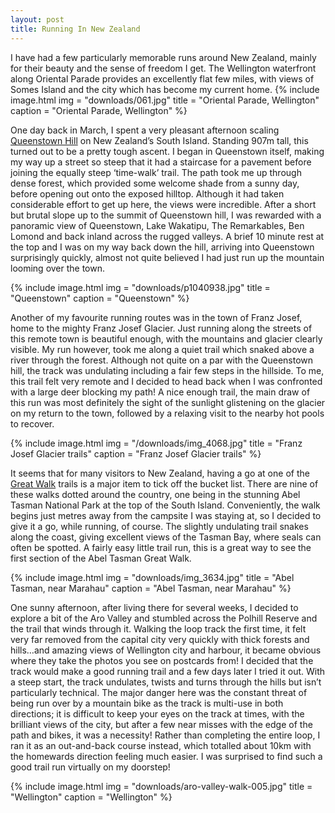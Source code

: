 ```yaml
---
layout: post
title: Running In New Zealand
---
```

I have had a few particularly memorable runs around New Zealand, mainly for their beauty and the sense of freedom I get. The Wellington waterfront along Oriental Parade provides an excellently flat few miles, with views of Somes Island and the city which has become my current home.
{% include image.html
	img = "downloads/061.jpg"
	title = "Oriental Parade, Wellington"
	caption = "Oriental Parade, Wellington" %}

One day back in March, I spent a very pleasant afternoon scaling [Queenstown Hill](https://en.wikipedia.org/wiki/Queenstown_Hill) on New Zealand’s South Island. Standing 907m tall, this turned out to be a pretty tough ascent. I began in Queenstown itself, making my way up a street so steep that it had a staircase for a pavement before joining the equally steep ‘time-walk’ trail. The path took me up through dense forest, which provided some welcome shade from a sunny day, before opening out onto the exposed hilltop. Although it had taken considerable effort to get up here, the views were incredible. After a short but brutal slope up to the summit of Queenstown hill, I was rewarded with a panoramic view of Queenstown, Lake Wakatipu, The Remarkables, Ben Lomond and back inland across the rugged valleys. A brief 10 minute rest at the top and I was on my way back down the hill, arriving into Queenstown surprisingly quickly, almost not quite believed I had just run up the mountain looming over the town.

{% include image.html
	img = "downloads/p1040938.jpg"
	title = "Queenstown"
	caption = "Queenstown" %}

Another of my favourite running routes was in the town of Franz Josef, home to the mighty Franz Josef Glacier. Just running along the streets of this remote town is beautiful enough, with the mountains and glacier clearly visible. My run however, took me along a quiet trail which snaked above a river through the forest. Although not quite on a par with the Queenstown hill, the track was undulating including a fair few steps in the hillside. To me, this trail felt very remote and I decided to head back when I was confronted with a large deer blocking my path! A nice enough trail, the main draw of this run was most definitely the sight of the sunlight glistening on the glacier on my return to the town, followed by a relaxing visit to the nearby hot pools to recover.

{% include image.html
	img = "/downloads/img_4068.jpg"
	title = "Franz Josef Glacier trails"
	caption = "Franz Josef Glacier trails" %}

It seems that for many visitors to New Zealand, having a go at one of the [Great Walk](http://www.doc.govt.nz/parks-and-recreation/things-to-do/walking-and-tramping/great-walks/map/) trails is a major item to tick off the bucket list. There are nine of these walks dotted around the country, one being in the stunning Abel Tasman National Park at the top of the South Island. Conveniently, the walk begins just metres away from the campsite I was staying at, so I decided to give it a go, while running, of course. The slightly undulating trail snakes along the coast, giving excellent views of the Tasman Bay, where seals can often be spotted. A fairly easy little trail run, this is a great way to see the first section of the Abel Tasman Great Walk.

{% include image.html
	img = "downloads/img_3634.jpg"
	title = "Abel Tasman, near Marahau"
	caption = "Abel Tasman, near Marahau" %}

One sunny afternoon, after living there for several weeks, I decided to explore a bit of the Aro Valley and stumbled across the Polhill Reserve and the trail that winds through it. Walking the loop track the first time, it felt very far removed from the capital city very quickly with thick forests and hills…and amazing views of Wellington city and harbour, it became obvious where they take the photos you see on postcards from! I decided that the track would make a good running trail and a few days later I tried it out. With a steep start, the track undulates, twists and turns through the hills but isn’t particularly technical. The major danger here was the constant threat of being run over by a mountain bike as the track is multi-use in both directions; it is difficult to keep your eyes on the track at times, with the brilliant views of the city, but after a few near misses with the edge of the path and bikes, it was a necessity! Rather than completing the entire loop, I ran it as an out-and-back course instead, which totalled about 10km with the homewards direction feeling much easier. I was surprised to find such a good trail run virtually on my doorstep!

{% include image.html
	img = "downloads/aro-valley-walk-005.jpg"
	title = "Wellington"
	caption = "Wellington" %}
